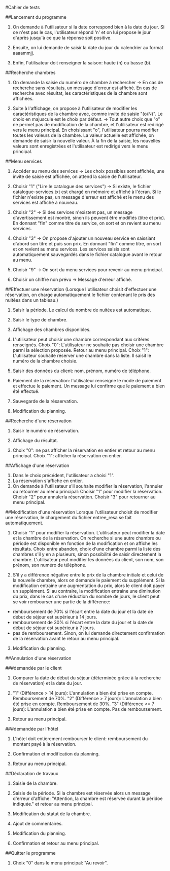 #Cahier de tests

##Lancement du programme

1. On demande à l'utilisateur si la date correspond bien à la date du jour. Si ce n'est pas le cas, l'utilisateur répond 'n' et on lui propose le jour d'après jusqu'à ce que la réponse soit positive.

2. Ensuite, on lui demande de saisir la date du jour du calendrier au format aaaammjj.

3. Enfin, l'utilisateur doit renseigner la saison: haute (h) ou basse (b).

##Recherche chambres

1. On demande la saisie du numéro de chambre à rechercher
 → En cas de recherche sans résultats, un message d'erreur est affiché. En cas de recherche avec résultat, les caractéristiques de la chambre sont affichées.

2. Suite à l'affichage, on propose à l'utilisateur de modifier les caractéristiques de la chambre avec, comme invite de saisie "(o/N)". Le choix en majuscule est le choix par défaut. → Tout autre choix que "o" ne permet pas de modification de la chambre, et l'utilisateur est redirigé vers le menu principal. En choisissant "o", l'utilisateur pourra modifier toutes les valeurs de la chambre. La valeur actuelle est affichée, on demande de saisir la nouvelle valeur. À la fin de la saisie, les nouvelles valeurs sont enregistrées et l'utilisateur est redirigé vers le menu principal.

##Menu services

1. Accéder au menu des services → Les choix possibles sont affichés, une invite de saisie est affichée, on attend la saisie de l'utilisateur.

2. Choisir "1" ("Lire le catalogue des services") → Si existe, le fichier catalogue-services.txt est chargé en mémoire et affiché à l'écran. Si le fichier n'existe pas, un message d'erreur est affiché et le menu des services est affiché à nouveau.

3. Choisir "2" → Si des services n'existent pas, un message d'avertissement est montré, sinon ils peuvent être modifiés (titre et prix). En donnant "fin" comme titre de service, on sort et on revient au menu services.

4. Choisir "3" → On propose d'ajouter un nouveau service en saissiant d'abord son titre et puis son prix. En donnant "fin" comme titre, on sort et on revient au menu services. Les services saisis sont automatiquement sauvegardés dans le fichier catalogue avant le retour au menu.

5. Choisir "9" → On sort du menu services pour revenir au menu principal.

6. Choisir un chiffre non prévu →  Message d'erreur affiché.

##Effectuer une réservation
(Lorsque l'utilisateur choisit d'effectuer une réservation, on charge automatiquement le fichier contenant le pris des nuitées dans un tableau.)

1. Saisir la période. Le calcul du nombre de nuitées est automatique.  

2. Saisir le type de chambre.

3. Affichage des chambres disponibles.

4. L'utilisateur peut choisir une chambre correspondant aux critères renseignés.
   Choix "0": L'utilisateur ne souhaite pas choisir une chambre parmi la sélection proposée. Retour au menu principal.
   Choix "1": L'utilisateur souhaite réserver une chambre dans la liste. Il saisit le numéro de la chambre choisie.

5. Saisir des données du client: nom, prénom, numéro de téléphone.

6. Paiement de la réservation: l'utilisateur renseigne le mode de paiement et effectue le paiement. Un message lui confirme que le paiement a bien été effectué.

7. Sauvegarde de la résaervation.

8. Modification du planning.


##Recherche d'une réservation

1. Saisir le numéro de réservation.

2. Affichage du résultat.

3. Choix "0": ne pas afficher la réservation en entier et retour au menu principal.
   Choix "1": afficher la réservation en entier.

##Affichage d'une réservation

1. Dans le choix précédent, l'utilisateur a choisi "1".
2. La réservation s'affiche en entier. 
3. On demande à l'utilisateur s'il souhaite modifier la réservation, l'annuler ou retourner au menu principal: 
Choisir "1" pour modifier la réservation.
Choisir "2" pour annulerla réservation.
Choisir "3" pour retourner au menu principal. 

##Modification d'une réservation
Lorsque l'utilisateur choisit de modifier une réservation, le chargement du fichier entree_resa se fait automatiquement.

1. Choisir "1" pour modifier la réservation. L'utilisateur peut modifier la date et la chambre de la réservation.
On recherche si une autre chambre ou période est disponible en fonction de la modification et on affiche les résultats.
Choix entre abandon, choix d'une chambre parmi la liste des chambres s'il y en a plusieurs, sinon possibilité de saisir directement la chambre.
L'utilisateur peut modifier les données du client, son nom, son prénom, son numéro de téléphone.

2. S'il y a différence négative entre le prix de la chambre initiale et celui de la nouvelle chambre, alors on demande le paiement du supplément.
Si la modification entraine une augmentation du prix, alors le client doit payer un supplément.
Si au contraire, la modification entraine une diminution du prix, dans le cas d'une réduction du nombre de jours, le client peut se voir rembourser une partie de la différence:
  * remboursement de 70% si l'écart entre la date du jour et la date de début de séjour est supérieur à 14 jours.
  * remboursement de 30% si l'écart entre la date du jour et la date de début de séjour est supérieur à 7 jours.
  * pas de remboursement.
Sinon, on lui demande directement confirmation de la réservation avant le retour au menu principal.

3. Modification du planning.


##Annulation d'une réservation

###demandée par le client

1. Comparer la date de début du séjour (déterminée grâce à la   recherche de réservation) et la date du jour.

2. "1" (Différence > 14 jours): L'annulation a bien été prise en compte. Remboursement de 70%.
   "2" (Différence > 7 jours): L'annulation a bien été prise en compte. Remboursement de 30%.
   "3" (Différence <= 7 jours): L'annulation a bien été prise en compte. Pas de remboursement.

3. Retour au menu principal.

###demandée par l'hôtel

1. L'hôtel doit entièrement rembourser le client: remboursement du montant payé à la réservation.

2. Confirmation et modification du planning.

3. Retour au menu principal.

##Déclaration de travaux

1. Saisie de la chambre.

2. Saisie de la période.
   Si la chambre est réservée alors un message d'erreur d'affiche: "Attention, la chambre est réservée durant la péridoe indiquée." et retour au menu principal.

3. Modification du statut de la chambre.

4. Ajout de commentaires.

5. Modification du planning.

6. Confirmation et retour au menu principal.

##Quitter le programme

1. Choix "0" dans le menu principal: "Au revoir".
